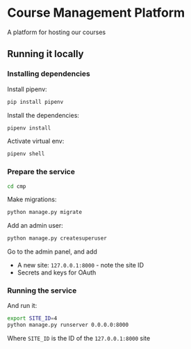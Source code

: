 # Course Management Platform

A platform for hosting our courses

## Running it locally

### Installing dependencies

Install pipenv:

```bash
pip install pipenv
```

Install the dependencies:

```bash
pipenv install
```

Activate virtual env:

```bash
pipenv shell
```

### Prepare the service

```bash
cd cmp
```

Make migrations:

```bash
python manage.py migrate
```

Add an admin user:

```bash
python manage.py createsuperuser
```

Go to the admin panel, and add

* A new site: `127.0.0.1:8000` - note the site ID
* Secrets and keys for OAuth


### Running the service

And run it:

```bash
export SITE_ID=4
python manage.py runserver 0.0.0.0:8000
```

Where `SITE_ID` is the ID of the `127.0.0.1:8000` site

